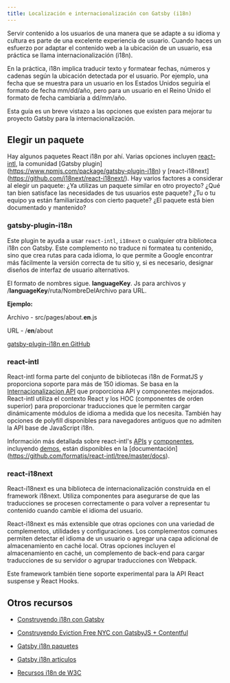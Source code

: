 ```yaml
---
title: Localización e internacionalización con Gatsby (i18n)
---
```


Servir contenido a los usuarios de una manera que se adapte a su idioma y cultura es parte de una excelente experiencia de usuario. Cuando haces un esfuerzo por adaptar el contenido web a la ubicación de un usuario, esa práctica se llama internacionalización (i18n).

En la práctica, i18n implica traducir texto y formatear fechas, números y cadenas según la ubicación detectada por el usuario. Por ejemplo, una fecha que se muestra para un usuario en los Estados Unidos seguiría el formato de fecha mm/dd/año, pero para un usuario en el Reino Unido el formato de fecha cambiaría a dd/mm/año.

Esta guía es un breve vistazo a las opciones que existen para mejorar tu proyecto Gatsby para la internacionalización.

## Elegir un paquete

Hay algunos paquetes React i18n por ahí. Varias opciones incluyen [react-intl](https://github.com/yahoo/react-intl), la comunidad [Gatsby plugin] (https://www.npmjs.com/package/gatsby-plugin-i18n) y [react-i18next] (https://github.com/i18next/react-i18next/). Hay varios factores a considerar al elegir un paquete: ¿Ya utilizas un paquete similar en otro proyecto? ¿Qué tan bien satisface las necesidades de tus usuarios este paquete? ¿Tu o tu equipo ya están familiarizados con cierto paquete? ¿El paquete está bien documentado y mantenido?

### gatsby-plugin-i18n

Este plugin te ayuda a usar `react-intl`, `i18next` o cualquier otra biblioteca i18n con Gatsby. Este complemento no traduce ni formatea tu contenido, sino que crea rutas para cada idioma, lo que permite a Google encontrar más fácilmente la versión correcta de tu sitio y, si es necesario, designar diseños de interfaz de usuario alternativos.

El formato de nombres sigue. **languageKey**. Js para archivos y /**languageKey**/ruta/NombreDelArchivo para URL.

**Ejemplo:**

Archivo - src/pages/about.**en**.js

URL - /**en**/about

[gatsby-plugin-i18n en GitHub](https://github.com/angeloocana/gatsby-plugin-i18n)

### react-intl

React-intl forma parte del conjunto de bibliotecas i18n de FormatJS y proporciona soporte para más de 150 idiomas. Se basa en la [Internacionalizacion API](https://developer.mozilla.org/en-US/docs/Web/JavaScript/Reference/Global_Objects/Intl) que proporciona API y componentes mejorados. React-intl utiliza el contexto React y los HOC (componentes de orden superior) para proporcionar traducciones que le permiten cargar dinámicamente módulos de idioma a medida que los necesita. También hay opciones de polyfill disponibles para navegadores antiguos que no admiten la API base de JavaScript i18n.

Información más detallada sobre react-intl's [APIs](https://github.com/formatjs/react-intl/blob/master/docs/API.md) y [componentes](https://github.com/formatjs/react-intl/blob/master/docs/Components.md), incluyendo [demos](https://github.com/formatjs/react-intl/tree/master/examples), están disponibles en la [documentación] (https://github.com/formatjs/react-intl/tree/master/docs).

### react-i18next

React-i18next es una biblioteca de internacionalización construida en el framework i18next. Utiliza componentes para asegurarse de que las traducciones se procesen correctamente o para volver a representar tu contenido cuando cambie el idioma del usuario.

React-i18next es más extensible que otras opciones con una variedad de complementos, utilidades y configuraciones. Los complementos comunes permiten detectar el idioma de un usuario o agregar una capa adicional de almacenamiento en caché local. Otras opciones incluyen el almacenamiento en caché, un complemento de back-end para cargar traducciones de su servidor o agrupar traducciones con Webpack.

Este framework también tiene soporte experimental para la API React suspense y React Hooks.

## Otros recursos

- [Construyendo i18n con Gatsby](https://www.gatsbyjs.org/blog/2017-10-17-building-i18n-with-gatsby/)

- [Construyendo Eviction Free NYC con GatsbyJS + Contentful](https://www.gatsbyjs.org/blog/2018-04-27-building-eviction-free-nyc-with-gatsbyjs-and-contentful/)

- [Gatsby i18n paquetes](https://www.gatsbyjs.org/packages/gatsby-plugin-i18n/?=i18)

- [Gatsby i18n articulos](https://www.gatsbyjs.org/blog/tags/i-18-n/)
- [Recursos i18n de W3C](http://w3c.github.io/i18n-drafts/getting-started/contentdev.en#reference)
